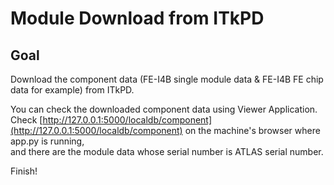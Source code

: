 # Module Download from ITkPD

## Goal

Download the component data (FE-I4B single module data & FE-I4B FE chip data for example) from ITkPD.

<!--
## 1. Check ATLAS Serial Number in ITkPD Web Page
You can skip this process if you do not have ITkPD account.
Access [https://itkpd-test.unicorncollege.cz/](https://itkpd-test.unicorncollege.cz/) and login with your ACCESS CODE 1 & ACCESS CODE 2.<br>

1. Click "My Components" in the side bar.
2. Click "Viewer" to select the FE-I4B single module data from the list.
3. Check the "ATLAS SERIAL NUMBER" for the module data.

![ITk PD ATLAS serial number](images/demo_itkpd_download_1.png)

## 2. Set-up the interface between ITkPD and Local DB

Set-up some interface commands by 'setup_interface_tool.sh' to communicate with ITk PD.
In this step, you have to set the editor command (e.g. vim, emacs) if the environmental variable 'EDITOR' has not registered.

```bash
$ cd localdb-tools/itkpd-interface/
$ ./setup_interface_tool.sh
[LDB] Welcome!
[LDB] Check python modules ...
[LDB] Welcome to Local Database Tools!
[LDB] Check python modules...
[LDB] Requirements already satisfied
[LDB] Set editor command ... > vim
<some texts>
[LDB] Finish!
```

## 3. ITkPD Authentication

```bash
$ source authenticate.sh
Input Access Code 1 for ITkPD:    # your ACCESS CODE 1
Input Access Code 2 for ITkPD:    # your ACCESS CODE 2
```

## 4. Download component data from ITkPD to Local DB

```bash
$ cd localdb-tools/itkbd-interface
$ ./bin/downloader.py --config my_conf.yml --option Module
```
-->

You can check the downloaded component data using Viewer Application.<br>
Check [http://127.0.0.1:5000/localdb/component](http://127.0.0.1:5000/localdb/component) on the machine's browser where app.py is running,<br>
and there are the module data whose serial number is ATLAS serial number.

Finish!
